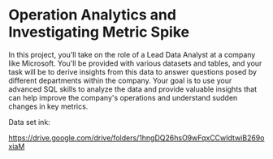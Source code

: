 # Operation Analytics and Investigating Metric Spike

In this project, you'll take on the role of a Lead Data Analyst at a company like Microsoft. You'll be provided with various datasets and tables, and your task will be to derive insights from this data to answer questions posed by different departments within the company. Your goal is to use your advanced SQL skills to analyze the data and provide valuable insights that can help improve the company's operations and understand sudden changes in key metrics.

Data set ink:

https://drive.google.com/drive/folders/1hngDQ26hsO9wFqxCCwIdtwiB269oxiaM

